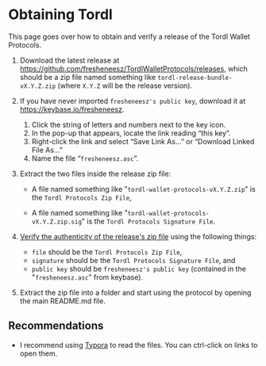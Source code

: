 # Obtaining Tordl

This page goes over how to obtain and verify a release of the Tordl Wallet Protocols.

1. Download the latest release at https://github.com/fresheneesz/TordlWalletProtocols/releases, which should be a zip file named something like `tordl-release-bundle-vX.Y.Z.zip` (where `X.Y.Z` will be the release version).

2. If you have never imported `fresheneesz's public key`, download it at https://keybase.io/fresheneesz.

   1. Click the string of letters and numbers next to the key icon.
   2. In the pop-up that appears, locate the link reading “this key”.
   3. Right-click the link and select “Save Link As…” or “Download Linked File As…”
   4. Name the file “`fresheneesz.asc`”.

3. Extract the two files inside the release zip file:

   * A file named something like "`tordl-wallet-protocols-vX.Y.Z.zip`" is the  `Tordl Protocols Zip File`,

   *  A file named something like "`tordl-wallet-protocols-vX.Y.Z.zip.sig`" is the `Tordl Protocols Signature File`.

4. [Verify the authenticity of the release's zip file](verifying-a-gpg-signature) using the following things:

   * `file` should be the `Tordl Protocols Zip File`,
   * `signature` should be the `Tordl Protocols Signature File`, and
   * `public key` should be `fresheneesz's public key` (contained in the "`fresheneesz.asc`" from keybase).

5. Extract the zip file into a folder and start using the protocol by opening the main README.md file. 

## Recommendations

* I recommend using [Typora](https://typora.io/) to read the files. You can ctrl-click on links to open them. 